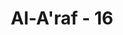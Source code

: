 ---
title: "Al-A'raf - 16"
no: 16
arabic_no: ١٦
ayah: قَالَ فَبِمَآ اَغْوَيْتَنِيْ لَاَقْعُدَنَّ لَهُمْ صِرَاطَكَ الْمُسْتَقِيْمَۙ
translation: "(Iblis) menjawab, “Karena Engkau telah menyesatkan aku, pasti aku akan selalu menghalangi mereka dari jalan-Mu yang lurus,"
tafsir: "Ayat ini menerangkan ancaman Iblis kepada Adam dan anak-cucunya. Karena Allah telah menghukum Iblis akibat keangkuhan dan kesombongannya sendiri, maka ia bersumpah akan berusaha sekuat tenaga menghalangi anak-cucu Adam dari jalan yang lurus untuk menyesatkan mereka sebagaimana disebutkan dalam firman Allah: \n\n(Iblis) menjawab, \"Demi kemuliaan-Mu, pasti aku akan menyesatkan mereka semuanya\". (shad/38: 82)\n\nIblis akan berusaha mencegah dan menghalang-halangi anak cucu Adam a.s. menempuh jalan yang lurus, jalan yang hak, jalan yang diridai Allah, jalan yang akan menyampaikan mereka kepada kebahagiaan dunia dan akhirat."
---